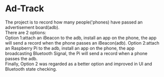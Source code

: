 # Ad-Track
The project is to record how many people('phones) have passed an advertisement board(adb).  
There are 2 options:  
Option 1:attach an iBeacon to the adb, install an app on the phone, the app will send a record when the phone passes an iBeacon(adb). 
         Option 2:attach an Raspberry Pi to the adb, install an app on the phone, the app broadcasting Bluetooth Signal, the Pi will send a record when a phone passes the adb.  
Finally, Option 2 was regarded as a better option and improved in UI and Bluetooth state checking.
